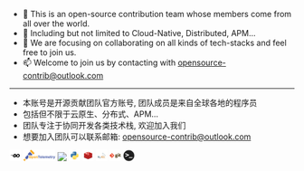 - 👋 This is an open-source contribution team whose members come from all over the world.
- 👀 Including but not limited to Cloud-Native, Distributed, APM...
- 💞️ We are focusing on collaborating on all kinds of tech-stacks and feel free to join us.
- 📫 Welcome to join us by contacting with opensource-contrib@outlook.com

-----------------------------------------------------------------------------------------------------------------------------------------------------------------------------------

- 本账号是开源贡献团队官方账号, 团队成员是来自全球各地的程序员
- 包括但不限于云原生、分布式、APM...
- 团队专注于协同开发各类技术栈, 欢迎加入我们
- 想要加入团队可以联系邮箱: opensource-contrib@outlook.com

<!---
opensource-contrib/opensource-contrib is a ✨ special ✨ repository because its `README.md` (this file) appears on your GitHub profile.
You can click the Preview link to take a look at your changes.
--->

<code><img height="20" src="https://raw.githubusercontent.com/github/explore/80688e429a7d4ef2fca1e82350fe8e3517d3494d/topics/go/go.png"></code>
<code><img height="20" src="https://raw.githubusercontent.com/open-telemetry/opentelemetry-rust/main/assets/logo-text.png"></code>
<code><img height="20" src="https://avatars.githubusercontent.com/u/45281227?s=200&v=4"></code>
<code><img height="20" src="https://raw.githubusercontent.com/github/explore/80688e429a7d4ef2fca1e82350fe8e3517d3494d/topics/python/python.png"></code>
<code><img height="20" src="https://raw.githubusercontent.com/github/explore/80688e429a7d4ef2fca1e82350fe8e3517d3494d/topics/redis/redis.png"></code>
<code><img height="20" src="https://raw.githubusercontent.com/github/explore/80688e429a7d4ef2fca1e82350fe8e3517d3494d/topics/mysql/mysql.png"></code>
<code><img height="20" src="https://raw.githubusercontent.com/github/explore/80688e429a7d4ef2fca1e82350fe8e3517d3494d/topics/git/git.png"></code>
<code><img height="20" src="https://raw.githubusercontent.com/github/explore/80688e429a7d4ef2fca1e82350fe8e3517d3494d/topics/terminal/terminal.png"></code>
